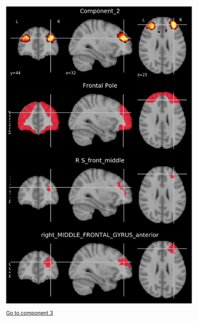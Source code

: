 ![2](preliminary/2.jpg "Component 2")

[Go to component 3](https://parietal-inria.github.io/MODL_atlas/64/3 "Component 3")

